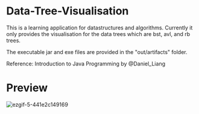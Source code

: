 # Data-Tree-Visualisation

This is a learning application for datastructures and algorithms.
Currently it only provides the visualisation for the data trees which are bst, avl, and rb trees.

The executable jar and exe files are provided in the "out/artifacts" folder.

Reference: Introduction to Java Programming by @Daniel_Liang

# Preview

![ezgif-5-441e2c149169](https://user-images.githubusercontent.com/10860936/48972180-58555180-f04b-11e8-8bdd-06c295b3da57.gif)



